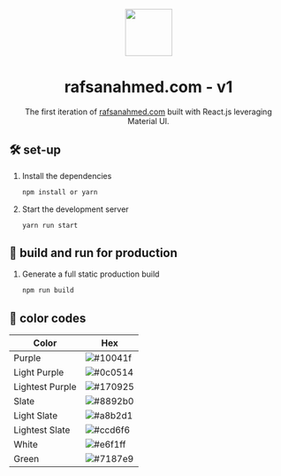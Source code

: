 <p align="center">
  <img src="https://raw.githubusercontent.com/rafsanahmed28/Rafsan/3af2a6fad474f2a1316759c4bc40df528b5e168d/public/logo.svg", height = 85px, width=auto/>
</p>
<h1 align="center">
  rafsanahmed.com - v1
</h1>
<p align="center">
  The first iteration of <a href="https://rafsanahmed.com" target="_blank">rafsanahmed.com</a> built with React.js leveraging Material UI.
</p>

## 🛠 set-up

1. Install the dependencies

   ```sh
   npm install or yarn
   ```

2. Start the development server

   ```sh
   yarn run start
   ```

## 🚀 build and run for production

1. Generate a full static production build

   ```sh
   npm run build
   ```


## 🎨 color codes

| Color          | Hex                                                                |
| -------------- | ------------------------------------------------------------------ |
| Purple         | ![#10041f](https://placehold.co/100x25/10041f/ffffff?text=%2310041f) |
| Light Purple   | ![#0c0514](https://placehold.co/100x25/0c0514/ffffff?text=%230c0514) |
| Lightest Purple| ![#170925](https://placehold.co/100x25/170925/ffffff?text=%23170925) |
| Slate          | ![#8892b0](https://placehold.co/100x25/8892b0/000000?text=%238892b0) |
| Light Slate    | ![#a8b2d1](https://placehold.co/100x25/a8b2d1/000000?text=%23a8b2d1) |
| Lightest Slate | ![#ccd6f6](https://placehold.co/100x25/ccd6f6/000000?text=%23ccd6f6) |
| White          | ![#e6f1ff](https://placehold.co/100x25/e6f1ff/000000?text=%23e6f1ff) |
| Green          | ![#7187e9](https://placehold.co/100x25/7187e9/ffffff?text=%237187e9) |
